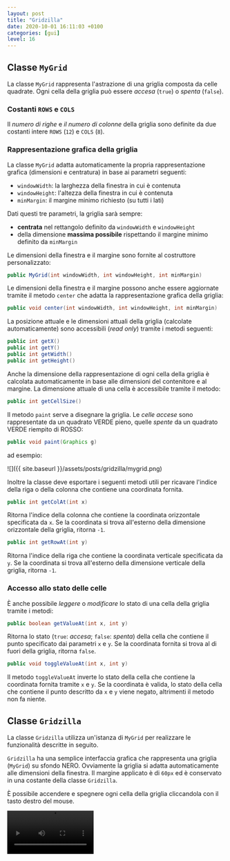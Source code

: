 ```yaml
---
layout: post
title: "Gridzilla"
date: 2020-10-01 16:11:03 +0100
categories: [gui]
level: 16
---
```



## Classe `MyGrid`

La classe `MyGrid` rappresenta l'astrazione di una griglia composta da celle quadrate. Ogni cella della griglia può essere *accesa* (`true`) o *spenta* (`false`). 

### Costanti `ROWS` e `COLS`

Il *numero di righe* e *il numero di colonne* della griglia sono definite da due costanti intere `ROWS` (`12`) e `COLS` (`8`). 

### Rappresentazione grafica della griglia

La classe `MyGrid` adatta automaticamente la propria rappresentazione grafica (dimensioni e centratura) in base ai parametri seguenti:

- `windowWidth`: la larghezza della finestra in cui è contenuta
- `windowHeight`: l'altezza della finestra in cui è contenuta
- `minMargin`: il margine minimo richiesto (su tutti i lati)

Dati questi tre parametri, la griglia sarà sempre:

- **centrata** nel rettangolo definito da `windowWidth` e `windowHeight`
- della dimensione **massima possibile** rispettando il margine minimo definito da `minMargin`

Le dimensioni della finestra e il margine sono fornite al costruttore personalizzato:

~~~java
public MyGrid(int windowWidth, int windowHeight, int minMargin)
~~~

Le dimensioni della finestra e il margine possono anche essere aggiornate tramite il metodo `center` che adatta la rappresentazione grafica della griglia:

~~~java
public void center(int windowWidth, int windowHeight, int minMargin) 
~~~

La posizione attuale e le dimensioni attuali della griglia (calcolate automaticamente) sono accessibili (*read only*) tramite i metodi seguenti:

~~~java
public int getX() 
public int getY() 
public int getWidth() 
public int getHeight()
~~~

Anche la dimensione della rappresentazione di ogni cella della griglia è calcolata automaticamente in base alle dimensioni del contenitore e al margine. La dimensione attuale di una cella è accessibile tramite il metodo:

~~~java
public int getCellSize()
~~~

Il metodo `paint` serve a disegnare la griglia. Le *celle accese* sono rappresentate da un quadrato VERDE pieno, quelle *spente* da un quadrato VERDE riempito di ROSSO:

~~~java
public void paint(Graphics g)
~~~

ad esempio:

![]({{ site.baseurl }}/assets/posts/gridzilla/mygrid.png)


Inoltre la classe deve esportare i seguenti metodi utili per ricavare l'indice della riga o della colonna che contiene una coordinata fornita.

~~~java
public int getColAt(int x) 
~~~

Ritorna l'indice della colonna che contiene la coordinata orizzontale specificata da `x`. Se la coordinata si trova all'esterno della dimensione orizzontale della griglia, ritorna `-1`.

~~~java
public int getRowAt(int y)
~~~

Ritorna l'indice della riga che contiene la coordinata verticale specificata da `y`. Se la coordinata si trova all'esterno della dimensione verticale della griglia, ritorna `-1`.

### Accesso allo stato delle celle

È anche possibile *leggere* o *modificare* lo stato di una cella della griglia tramite i metodi:

~~~java
public boolean getValueAt(int x, int y)
~~~

Ritorna lo stato (`true`: *accesa*; `false`: *spenta*) della cella che contiene il punto specificato dai parametri `x` e `y`. Se la coordinata fornita si trova al di fuori della griglia, ritorna `false`.

~~~java
public void toggleValueAt(int x, int y)
~~~

Il metodo `toggleValueAt` inverte lo stato della cella che contiene la coordinata fornita tramite `x` e `y`. Se la coordinata è valida, lo stato della cella che contiene il punto descritto da `x` e `y` viene negato, altrimenti il metodo non fa niente.

## Classe `Gridzilla`

La classe `Gridzilla` utilizza un'istanza di `MyGrid` per realizzare le funzionalità descritte in seguito.

`Gridzilla` ha una semplice interfaccia grafica che rappresenta una griglia (`MyGrid`) su sfondo NERO. Ovviamente la griglia si adatta automaticamente alle dimensioni della finestra. Il margine applicato è di `60px` ed è conservato in una costante della classe `Gridzilla`. 

È possibile accendere e spegnere ogni cella della griglia cliccandola con il tasto destro del mouse.



<video controls="controls" width="200" name="Video Name" src="{{ site.baseurl }}/assets/posts/gridzilla/gridzilla.mp4"></video>


